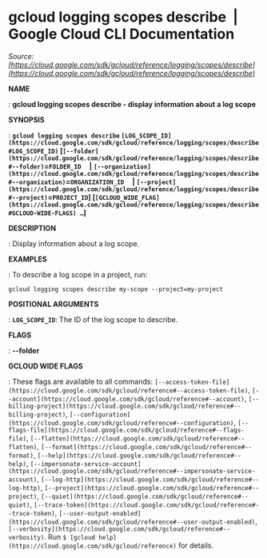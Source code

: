 # gcloud logging scopes describe  |  Google Cloud CLI Documentation

*Source: [https://cloud.google.com/sdk/gcloud/reference/logging/scopes/describe](https://cloud.google.com/sdk/gcloud/reference/logging/scopes/describe)*

**NAME**

: **gcloud logging scopes describe - display information about a log scope**

**SYNOPSIS**

: **`gcloud logging scopes describe` `[LOG_SCOPE_ID](https://cloud.google.com/sdk/gcloud/reference/logging/scopes/describe#LOG_SCOPE_ID)` [`[--folder](https://cloud.google.com/sdk/gcloud/reference/logging/scopes/describe#--folder)`=`FOLDER_ID`     | `[--organization](https://cloud.google.com/sdk/gcloud/reference/logging/scopes/describe#--organization)`=`ORGANIZATION_ID`     | `[--project](https://cloud.google.com/sdk/gcloud/reference/logging/scopes/describe#--project)`=`PROJECT_ID`] [`[GCLOUD_WIDE_FLAG](https://cloud.google.com/sdk/gcloud/reference/logging/scopes/describe#GCLOUD-WIDE-FLAGS) …`]**

**DESCRIPTION**

: Display information about a log scope.

**EXAMPLES**

: To describe a log scope in a project, run:

```
gcloud logging scopes describe my-scope --project=my-project
```

**POSITIONAL ARGUMENTS**

: **`LOG_SCOPE_ID`**:
The ID of the log scope to describe.

**FLAGS**

: **--folder**

**GCLOUD WIDE FLAGS**

: These flags are available to all commands: `[--access-token-file](https://cloud.google.com/sdk/gcloud/reference#--access-token-file)`,
`[--account](https://cloud.google.com/sdk/gcloud/reference#--account)`, `[--billing-project](https://cloud.google.com/sdk/gcloud/reference#--billing-project)`,
`[--configuration](https://cloud.google.com/sdk/gcloud/reference#--configuration)`,
`[--flags-file](https://cloud.google.com/sdk/gcloud/reference#--flags-file)`,
`[--flatten](https://cloud.google.com/sdk/gcloud/reference#--flatten)`, `[--format](https://cloud.google.com/sdk/gcloud/reference#--format)`, `[--help](https://cloud.google.com/sdk/gcloud/reference#--help)`, `[--impersonate-service-account](https://cloud.google.com/sdk/gcloud/reference#--impersonate-service-account)`,
`[--log-http](https://cloud.google.com/sdk/gcloud/reference#--log-http)`,
`[--project](https://cloud.google.com/sdk/gcloud/reference#--project)`, `[--quiet](https://cloud.google.com/sdk/gcloud/reference#--quiet)`, `[--trace-token](https://cloud.google.com/sdk/gcloud/reference#--trace-token)`, `[--user-output-enabled](https://cloud.google.com/sdk/gcloud/reference#--user-output-enabled)`,
`[--verbosity](https://cloud.google.com/sdk/gcloud/reference#--verbosity)`.
Run `$ [gcloud help](https://cloud.google.com/sdk/gcloud/reference)` for details.